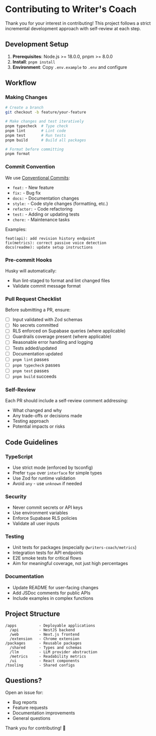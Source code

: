 # Contributing to Writer's Coach

Thank you for your interest in contributing! This project follows a strict incremental development approach with self-review at each step.

## Development Setup

1. **Prerequisites**: Node.js >= 18.0.0, pnpm >= 8.0.0
2. **Install**: `pnpm install`
3. **Environment**: Copy `.env.example` to `.env` and configure

## Workflow

### Making Changes

```bash
# Create a branch
git checkout -b feature/your-feature

# Make changes and test iteratively
pnpm typecheck  # Type check
pnpm lint       # Lint code
pnpm test       # Run tests
pnpm build      # Build all packages

# Format before committing
pnpm format
```

### Commit Convention

We use [Conventional Commits](https://www.conventionalcommits.org/):

- `feat:` - New feature
- `fix:` - Bug fix
- `docs:` - Documentation changes
- `style:` - Code style changes (formatting, etc.)
- `refactor:` - Code refactoring
- `test:` - Adding or updating tests
- `chore:` - Maintenance tasks

Examples:

```
feat(api): add revision history endpoint
fix(metrics): correct passive voice detection
docs(readme): update setup instructions
```

### Pre-commit Hooks

Husky will automatically:

- Run lint-staged to format and lint changed files
- Validate commit message format

### Pull Request Checklist

Before submitting a PR, ensure:

- [ ] Input validated with Zod schemas
- [ ] No secrets committed
- [ ] RLS enforced on Supabase queries (where applicable)
- [ ] Guardrails coverage present (where applicable)
- [ ] Reasonable error handling and logging
- [ ] Tests added/updated
- [ ] Documentation updated
- [ ] `pnpm lint` passes
- [ ] `pnpm typecheck` passes
- [ ] `pnpm test` passes
- [ ] `pnpm build` succeeds

### Self-Review

Each PR should include a self-review comment addressing:

- What changed and why
- Any trade-offs or decisions made
- Testing approach
- Potential impacts or risks

## Code Guidelines

### TypeScript

- Use strict mode (enforced by tsconfig)
- Prefer `type` over `interface` for simple types
- Use Zod for runtime validation
- Avoid `any` - use `unknown` if needed

### Security

- Never commit secrets or API keys
- Use environment variables
- Enforce Supabase RLS policies
- Validate all user inputs

### Testing

- Unit tests for packages (especially `@writers-coach/metrics`)
- Integration tests for API endpoints
- E2E smoke tests for critical flows
- Aim for meaningful coverage, not just high percentages

### Documentation

- Update README for user-facing changes
- Add JSDoc comments for public APIs
- Include examples in complex functions

## Project Structure

```
/apps          - Deployable applications
  /api         - NestJS backend
  /web         - Next.js frontend
  /extension   - Chrome extension
/packages      - Reusable packages
  /shared      - Types and schemas
  /llm         - LLM provider abstraction
  /metrics     - Readability metrics
  /ui          - React components
/tooling       - Shared configs
```

## Questions?

Open an issue for:

- Bug reports
- Feature requests
- Documentation improvements
- General questions

Thank you for contributing! 🎉

